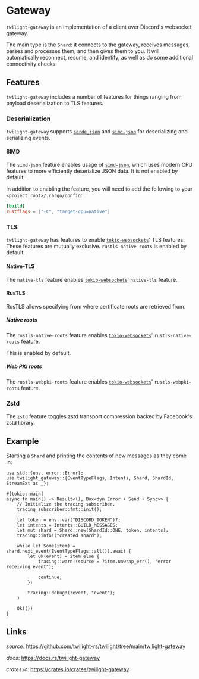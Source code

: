 # Gateway

`twilight-gateway` is an implementation of a client over Discord's websocket
gateway.

The main type is the `Shard`: it connects to the gateway, receives messages,
parses and processes them, and then gives them to you. It will automatically
reconnect, resume, and identify, as well as do some additional connectivity
checks.

## Features

`twilight-gateway` includes a number of features for things ranging from
payload deserialization to TLS features.

### Deserialization

`twilight-gateway` supports [`serde_json`] and [`simd-json`] for deserializing
and serializing events.

#### SIMD

The `simd-json` feature enables usage of [`simd-json`], which uses modern CPU
features to more efficiently deserialize JSON data. It is not enabled by
default.

In addition to enabling the feature, you will need to add the following to your
`<project_root>/.cargo/config`:

```toml
[build]
rustflags = ["-C", "target-cpu=native"]
```

### TLS

`twilight-gateway` has features to enable [`tokio-websockets`]' TLS features.
These features are mutually exclusive. `rustls-native-roots` is enabled by
default.

#### Native-TLS

The `native-tls` feature enables [`tokio-websockets`]' `native-tls` feature.

#### RusTLS

RusTLS allows specifying from where certificate roots are retrieved from.

##### Native roots

The `rustls-native-roots` feature enables [`tokio-websockets`]'
`rustls-native-roots` feature.

This is enabled by default.

##### Web PKI roots

The `rustls-webpki-roots` feature enables [`tokio-websockets`]'
`rustls-webpki-roots` feature.

### Zstd

The `zstd` feature toggles zstd transport compression backed by Facebook's zstd
library.

## Example

Starting a `Shard` and printing the contents of new messages as they come in:

```rust,no_run
use std::{env, error::Error};
use twilight_gateway::{EventTypeFlags, Intents, Shard, ShardId, StreamExt as _};

#[tokio::main]
async fn main() -> Result<(), Box<dyn Error + Send + Sync>> {
    // Initialize the tracing subscriber.
    tracing_subscriber::fmt::init();

    let token = env::var("DISCORD_TOKEN")?;
    let intents = Intents::GUILD_MESSAGES;
    let mut shard = Shard::new(ShardId::ONE, token, intents);
    tracing::info!("created shard");

    while let Some(item) = shard.next_event(EventTypeFlags::all()).await {
        let Ok(event) = item else {
            tracing::warn!(source = ?item.unwrap_err(), "error receiving event");

            continue;
        };

        tracing::debug!(?event, "event");
    }

    Ok(())
}
```

## Links

*source*: <https://github.com/twilight-rs/twilight/tree/main/twilight-gateway>

*docs*: <https://docs.rs/twilight-gateway>

*crates.io*: <https://crates.io/crates/twilight-gateway>

[img:shard]: ./section_3_shard.png
[RusTLS]: https://crates.io/crates/rustls
[cmake]: https://cmake.org/
[`hyper-rustls`]: https://crates.io/crates/hyper-rustls
[`hyper-tls`]: https://crates.io/crates/hyper-tls
[`serde_json`]: https://crates.io/crates/serde_json
[`simd-json`]: https://crates.io/crates/simd-json
[`tokio-websockets`]: https://crates.io/crates/tokio-websockets
